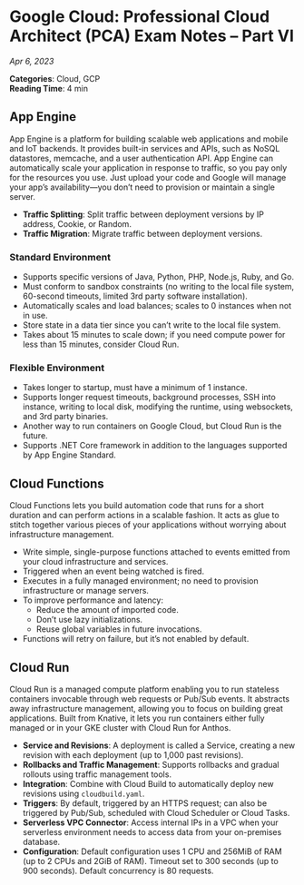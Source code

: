 # Google Cloud: Professional Cloud Architect (PCA) Exam Notes – Part VI
*Apr 6, 2023*

**Categories**: Cloud, GCP  
**Reading Time**: 4 min

## App Engine
App Engine is a platform for building scalable web applications and mobile and IoT backends. It provides built-in services and APIs, such as NoSQL datastores, memcache, and a user authentication API. App Engine can automatically scale your application in response to traffic, so you pay only for the resources you use. Just upload your code and Google will manage your app’s availability—you don’t need to provision or maintain a single server.

- **Traffic Splitting**: Split traffic between deployment versions by IP address, Cookie, or Random.
- **Traffic Migration**: Migrate traffic between deployment versions.

### Standard Environment
- Supports specific versions of Java, Python, PHP, Node.js, Ruby, and Go.
- Must conform to sandbox constraints (no writing to the local file system, 60-second timeouts, limited 3rd party software installation).
- Automatically scales and load balances; scales to 0 instances when not in use.
- Store state in a data tier since you can’t write to the local file system.
- Takes about 15 minutes to scale down; if you need compute power for less than 15 minutes, consider Cloud Run.

### Flexible Environment
- Takes longer to startup, must have a minimum of 1 instance.
- Supports longer request timeouts, background processes, SSH into instance, writing to local disk, modifying the runtime, using websockets, and 3rd party binaries.
- Another way to run containers on Google Cloud, but Cloud Run is the future.
- Supports .NET Core framework in addition to the languages supported by App Engine Standard.

## Cloud Functions
Cloud Functions lets you build automation code that runs for a short duration and can perform actions in a scalable fashion. It acts as glue to stitch together various pieces of your applications without worrying about infrastructure management.

- Write simple, single-purpose functions attached to events emitted from your cloud infrastructure and services.
- Triggered when an event being watched is fired.
- Executes in a fully managed environment; no need to provision infrastructure or manage servers.
- To improve performance and latency:
  - Reduce the amount of imported code.
  - Don’t use lazy initializations.
  - Reuse global variables in future invocations.
- Functions will retry on failure, but it’s not enabled by default.

## Cloud Run
Cloud Run is a managed compute platform enabling you to run stateless containers invocable through web requests or Pub/Sub events. It abstracts away infrastructure management, allowing you to focus on building great applications. Built from Knative, it lets you run containers either fully managed or in your GKE cluster with Cloud Run for Anthos.

- **Service and Revisions**: A deployment is called a Service, creating a new revision with each deployment (up to 1,000 past revisions).
- **Rollbacks and Traffic Management**: Supports rollbacks and gradual rollouts using traffic management tools.
- **Integration**: Combine with Cloud Build to automatically deploy new revisions using `cloudbuild.yaml`.
- **Triggers**: By default, triggered by an HTTPS request; can also be triggered by Pub/Sub, scheduled with Cloud Scheduler or Cloud Tasks.
- **Serverless VPC Connector**: Access internal IPs in a VPC when your serverless environment needs to access data from your on-premises database.
- **Configuration**: Default configuration uses 1 CPU and 256MiB of RAM (up to 2 CPUs and 2GiB of RAM). Timeout set to 300 seconds (up to 900 seconds). Default concurrency is 80 requests.

